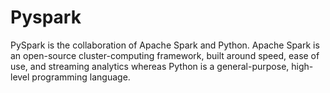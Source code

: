 # Pyspark
PySpark is the collaboration of Apache Spark and Python. Apache Spark is an open-source cluster-computing framework, built around speed, ease of use, and streaming analytics whereas Python is a general-purpose, high-level programming language.
